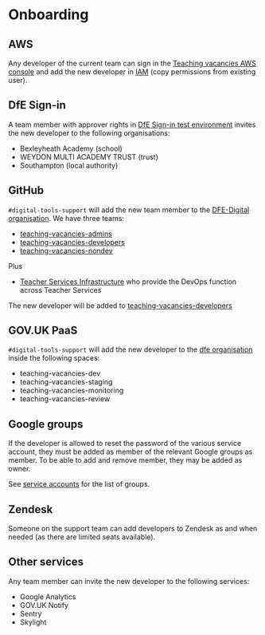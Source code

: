 # Onboarding

## AWS

Any developer of the current team can sign in the [Teaching vacancies AWS console](https://teaching-vacancies.signin.aws.amazon.com/console) and add the new developer in [IAM](https://console.aws.amazon.com/iam/home?region=eu-west-2#/users) (copy permissions from existing user).

## DfE Sign-in

A team member with approver rights in [DfE Sign-in test environment](https://test-interactions.signin.education.gov.uk) invites the new developer to the following organisations:

* Bexleyheath Academy (school)
* WEYDON MULTI ACADEMY TRUST (trust)
* Southampton (local authority)

## GitHub

`#digital-tools-support` will add the new team member to the [DFE-Digital organisation](https://github.com/orgs/DFE-Digital/teams). We have three teams:
* [teaching-vacancies-admins](https://github.com/orgs/DFE-Digital/teams/teaching-vacancies-admins)
* [teaching-vacancies-developers](https://github.com/orgs/DFE-Digital/teams/teaching-vacancies-developers)
* [teaching-vacancies-nondev](https://github.com/orgs/DFE-Digital/teams/teaching-vacancies-nondev)

Plus
* [Teacher Services Infrastructure](https://github.com/orgs/DFE-Digital/teams/teacher-services-infrastructure) who provide the DevOps function across Teacher Services

The new developer will be added to [teaching-vacancies-developers](https://github.com/orgs/DFE-Digital/teams/teaching-vacancies-developers)

## GOV.UK PaaS

`#digital-tools-support` will add the new developer to the [dfe organisation](https://admin.london.cloud.service.gov.uk/organisations/386a9502-d9b6-4aba-b3c3-ebe4fa3f963e) inside the following spaces:

* teaching-vacancies-dev
* teaching-vacancies-staging
* teaching-vacancies-monitoring
* teaching-vacancies-review

## Google groups

If the developer is allowed to reset the password of the various service account, they must be added as member of the relevant Google groups as
member. To be able to add and remove member, they may be added as owner.

See [service accounts](service_accounts.md) for the list of groups.

## Zendesk

Someone on the support team can add developers to Zendesk as and when needed (as there are limited seats available).

## Other services

Any team member can invite the new developer to the following services:

* Google Analytics
* GOV.UK Notify
* Sentry
* Skylight

